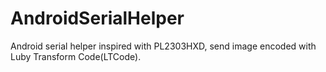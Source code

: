 # AndroidSerialHelper
Android serial helper inspired with PL2303HXD, send image encoded with Luby Transform Code(LTCode).
